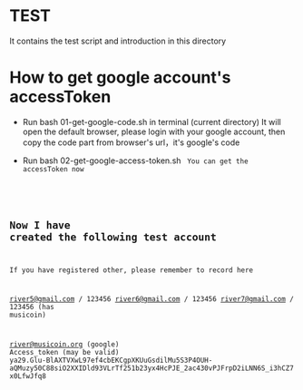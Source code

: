 # TEST

It contains the test script and introduction in this directory

# How to get google account's accessToken

- Run bash 01-get-google-code.sh in terminal (current directory)
    It will open the default browser, please login with your google account, then copy the code part from browser's url，it's google's code

- Run bash 02-get-google-access-token.sh <code you get in previous step>
    You can get the accessToken now


## Now I have created the following test account
If you have registered other, please remember to record here

river5@gmail.com / 123456
river6@gmail.com / 123456
river7@gmail.com / 123456 (has musicoin)

river@musicoin.org (google)
Access_token (may be valid)
ya29.Glu-BlAXTVXwL97ef4cbEKCgpXKUuGsdilMu5S3P4OUH-aQMuzy50C88siO2XXIDld93VLrTf251b23yx4HcPJE_2ac430vPJFrpD2iLNN6S_i3hCZ7x0LfwJfq8

